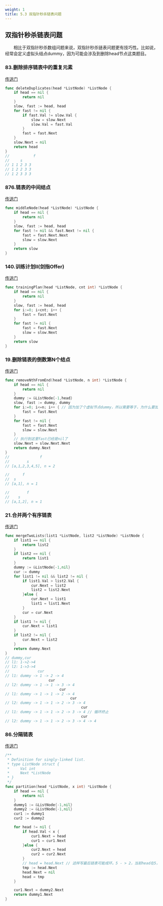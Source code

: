 ```yaml
---
weight: 1
title: 5.3 双指针秒杀链表问题
---
```


## 双指针秒杀链表问题

&emsp;&emsp;相比于双指针秒杀数组问题来说，双指针秒杀链表问题更有技巧性。比如说，经常会定义虚拟头结点dummy，因为可能会涉及到删除head节点这类题目。

### 83.删除排序链表中的重复元素

[传送门](https://leetcode.cn/problems/remove-duplicates-from-sorted-list/)

```go
func deleteDuplicates(head *ListNode) *ListNode {
    if head == nil {
        return nil
    }
    slow, fast := head, head
    for fast != nil {
        if fast.Val != slow.Val {
            slow = slow.Next
            slow.Val = fast.Val
        }
        fast = fast.Next
    }
    slow.Next = nil
    return head
}
//           f
//     s
// 1 1 2 3 3
// 1 2 2 3 3
// 1 2 3 3 3
```

### 876.链表的中间结点

[传送门](https://leetcode.cn/problems/middle-of-the-linked-list/description/)

```go
func middleNode(head *ListNode) *ListNode {
    if head == nil {
        return nil
    }
    slow, fast := head, head
    for fast != nil && fast.Next != nil {
        fast = fast.Next.Next
        slow = slow.Next
    }
    return slow
}
```

### 140.训练计划II(剑指Offer)

[传送门](https://leetcode.cn/problems/lian-biao-zhong-dao-shu-di-kge-jie-dian-lcof/description/)

```go
func trainingPlan(head *ListNode, cnt int) *ListNode {
    if head == nil {
        return nil
    }
    slow, fast := head, head
    for i:=0; i<cnt; i++ {
        fast = fast.Next
    }
    for fast != nil {
        fast = fast.Next
        slow = slow.Next
    }
    return slow
}
```

### 19.删除链表的倒数第N个结点

[传送门](https://leetcode.cn/problems/remove-nth-node-from-end-of-list/)

```go
func removeNthFromEnd(head *ListNode, n int) *ListNode {
    if head == nil {
        return nil
    }
    dummy := &ListNode{-1,head}
    slow, fast := dummy, dummy
    for i:=0; i<=n; i++ { // 因为加了个虚拟节点dummy，所以需要等于，为什么要加dummy的原因在于：为了删除第一个节点的case
        fast = fast.Next
    }
    for fast != nil {
        fast = fast.Next
        slow = slow.Next
    }
    // 执行到这里fast已经是nil了
    slow.Next = slow.Next.Next
    return dummy.Next
}
//              f
//        s
// [a,1,2,3,4,5], n = 2

//      f
//  s
// [a,1], n = 1

//        f
//    s
// [a,1,2], n = 1
```

### 21.合并两个有序链表

[传送门](https://leetcode.cn/problems/merge-two-sorted-lists/)

```go
func mergeTwoLists(list1 *ListNode, list2 *ListNode) *ListNode {
    if list1 == nil {
        return list2
    }
    if list2 == nil {
        return list1
    }
    dummy := &ListNode{-1,nil}
    cur := dummy
    for list1 != nil && list2 != nil {
        if list1.Val > list2.Val {
            cur.Next = list2
            list2 = list2.Next
        }else {
            cur.Next = list1
            list1 = list1.Next
        }
        cur = cur.Next
    }
    if list1 != nil {
        cur.Next = list1
    }
    if list2 != nil {
        cur.Next = list2
    }
    return dummy.Next
}
// dummy,cur
// l1: 1->2->4
// l2: 1->3->4
//             cur
// l1: dummy -> 1 -> 2 -> 4
                    cur
// l2: dummy -> 1 -> 1 -> 3 -> 4
                         cur
// l1: dummy -> 1 -> 1 -> 2 -> 4
                              cur
// l2: dummy -> 1 -> 1 -> 2 -> 3 -> 4
                                   cur
// l1: dummy -> 1 -> 1 -> 2 -> 3 -> 4 // 循环终止
                                   cur
// l2: dummy -> 1 -> 1 -> 2 -> 3 -> 4 -> 4
```

### 86.分隔链表

[传送门](https://leetcode.cn/problems/partition-list/description/)

```go
/**
 * Definition for singly-linked list.
 * type ListNode struct {
 *     Val int
 *     Next *ListNode
 * }
 */
func partition(head *ListNode, x int) *ListNode {
    if head == nil {
        return nil
    }
    dummy1 := &ListNode{-1,nil}
    dummy2 := &ListNode{-1,nil}
    cur1 := dummy1
    cur2 := dummy2

    for head != nil {
        if head.Val < x {
            cur1.Next = head
            cur1 = cur1.Next            
        }else {
            cur2.Next = head
            cur2 = cur2.Next
        }
        // head = head.Next // 这样写最后链表可能成环。5 - > 2，当前head在5，head往下挪后，还有指针指向了2，最后将两个链表连接成一个链表时，可能会形成环。所以需要将next指针置空，下面3行，可简写为一行 // head, head.Next = head.Next, nil
        tmp := head.Next
        head.Next = nil
        head = tmp
    }

    cur1.Next = dummy2.Next
    return dummy1.Next
}
```
